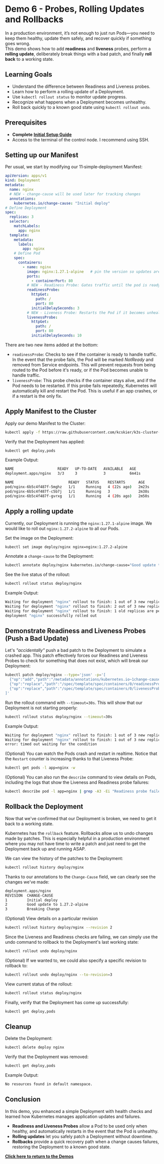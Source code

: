 # Demo 6 - Probes, Rolling Updates and Rollbacks

In a production environment, it’s not enough to just run Pods—you need to keep them healthy, update them safely, and recover quickly if something goes wrong.  
This demo shows how to add **readiness** and **liveness** probes, perform a **rolling update**, deliberately break things with a bad patch, and finally **roll back** to a working state.

## Learning Goals

- Understand the difference between Readiness and Liveness probes.  
- Learn how to perform a rolling update of a Deployment.  
- Use `kubectl rollout status` to monitor update progress.  
- Recognize what happens when a Deployment becomes unhealthy.  
- Roll back quickly to a known good state using `kubectl rollout undo`.  

## Prerequisites

- **Complete** [**Initial Setup Guide**](../00-initial-setup/initial-setup.md)
- Access to the terminal of the control node. I recommend using SSH.

## Setting up our Manifest

Per usual, we start by modifying our 11‑simple‑deployment Manifest:
```yaml
apiVersion: apps/v1
kind: Deployment
metadata:
  name: nginx
  # NEW - change-cause will be used later for tracking changes
  annotations:
    kubernetes.io/change-cause: "Initial deploy"
# Define Deployment
spec:
  replicas: 3
  selector:
    matchLabels:
      app: nginx
  template:
    metadata:
      labels:
        app: nginx
    # Define Pod
    spec:
      containers:
        - name: nginx
          image: nginx:1.27.1-alpine   # pin the version so updates are explicit.
          ports:
            - containerPort: 80
          # NEW - Readiness Probe: Gates traffic until the pod is ready
          readinessProbe:
            httpGet:
              path: /
              port: 80
            initialDelaySeconds: 3
          # NEW - Liveness Probe: Restarts the Pod if it becomes unhealthy
          livenessProbe:
            httpGet:
              path: /
              port: 80
            initialDelaySeconds: 10
```

There are two new items added at the bottom:
- `readinessProbe`: Checks to see if the container is ready to handle traffic. In the event that the probe fails, the Pod will be marked *NotReady* and removed from Service endpoints. This will prevent requests from being routed to the Pod before it's ready, or if the Pod becomes unable to handle traffic.
- `livenessProbe`: This probe checks if the container stays alive, and if the Pod needs to be restarted. If this probe fails repeatedly, Kubernetes will automatically kill and restart the Pod. This is useful if an app crashes, or if a restart is the only fix.

## Apply Manifest to the Cluster
Apply our demo Manifest to the Cluster:
```bash
kubectl apply -f https://raw.githubusercontent.com/kcskier/k3s-cluster-demo/main/manifests/demo/60-rolling_updates.yaml
```

Verify that the Deployment has applied:
```bash
kubectl get deploy,pods
```

Example Output:
```bash
NAME                    READY   UP-TO-DATE   AVAILABLE   AGE
deployment.apps/nginx   3/3     3            3           6m41s

NAME                         READY   STATUS    RESTARTS      AGE
pod/nginx-6b5c4f487f-5mghz   1/1     Running   4 (22s ago)   2m23s
pod/nginx-6b5c4f487f-c5b7j   1/1     Running   3             2m38s
pod/nginx-6b5c4f487f-gvrxg   1/1     Running   4 (20s ago)   2m50s
```

## Apply a rolling update
Currently, our Deployment is running the `nginx:1.27.1-alpine` image. We would like to roll out `nginx:1.27.2-alpine` to all our Pods.

Set the image on the Deployment:
```bash
kubectl set image deploy/nginx nginx=nginx:1.27.2-alpine
```

Annotate a `change-cause` to the Deployment:
```bash
kubectl annotate deploy/nginx kubernetes.io/change-cause="Good update to 1.27.2-alpine"
```

See the live status of the rollout:
```bash
kubectl rollout status deploy/nginx
```

Example Output:
```bash
Waiting for deployment "nginx" rollout to finish: 1 out of 3 new replicas have been updated...
Waiting for deployment "nginx" rollout to finish: 2 out of 3 new replicas have been updated...
Waiting for deployment "nginx" rollout to finish: 1 old replicas are pending termination...
deployment "nginx" successfully rolled out
```

## Demonstrate Readiness and Liveness Probes (Push a Bad Update)
Let's *"accidentally"* push a bad patch to the Deployment to simulate a crashed app. This patch effectively forces our Readiness and Liveness Probes to check for something that does not exist, which will break our Deployment:

```bash
kubectl patch deploy/nginx --type='json' -p='[
  {"op":"add","path":"/metadata/annotations/kubernetes.io~1change-cause","value":"Breaking Change"},
  {"op":"replace","path":"/spec/template/spec/containers/0/readinessProbe/httpGet/path","value":"/nope"},
  {"op":"replace","path":"/spec/template/spec/containers/0/livenessProbe/httpGet/path","value":"/nope"}
]'
```

Run the rollout command with  `--timeout=30s`. This will show that our Deployment is not starting properly:
```bash
kubectl rollout status deploy/nginx --timeout=30s
```

Example Output:
```bash
Waiting for deployment "nginx" rollout to finish: 1 out of 3 new replicas have been updated...
Waiting for deployment "nginx" rollout to finish: 1 out of 3 new replicas have been updated...
error: timed out waiting for the condition
```

(Optional) You can watch the Pods crash and restart in realtime. Notice that the `Restart` counter is increasing thanks to that Liveness Probe:
```bash
kubectl get pods -l app=nginx -w
```

(Optional) You can also run the `describe` command to view details on Pods, including the logs that show the Liveness and Readiness probe failures:
```bash
kubectl describe pod -l app=nginx | grep -A3 -Ei "Readiness probe failed|Liveness probe failed"
```

## Rollback the Deployment
Now that we've confirmed that our Deployment is broken, we need to get it back to a working state.

Kubernetes has the `rollback` feature. Rollbacks allow us to undo changes made by patches. This is especially helpful in a production environment where you may not have time to write a patch and just need to get the Deployment back up and running ASAP.

We can view the history of the patches to the Deployment:
```bash
kubectl rollout history deploy/nginx
```

Thanks to our annotations to the `Change-Cause` field, we can clearly see the changes we've made:
```bash
deployment.apps/nginx 
REVISION  CHANGE-CAUSE
1         Initial deploy
2         Good update to 1.27.2-alpine
3         Breaking Change
```

(Optional) View details on a particular revision
```bash
kubectl rollout history deploy/nginx --revision 2
```

Since the Liveness and Readiness checks are failing, we can simply use the undo command to rollback to the Deployment's last working state:
```bash
kubectl rollout undo deploy/nginx
```

(Optional) If we wanted to, we could also specify a specific revision to rollback to:
```bash
kubectl rollout undo deploy/nginx --to-revision=3
```

View current status of the rollout:
```bash
kubectl rollout status deploy/nginx
```

Finally, verify that the Deployment has come up successfully:
```bash
kubectl get deploy,pods
```

## Cleanup
Delete the Deployment:
```bash
kubectl delete deploy nginx
```

Verify that the Deployment was removed:
```bash
kubectl get deploy,pods
```

Example Output:
```bash
No resources found in default namespace.
```

## Conclusion

In this demo, you enhanced a simple Deployment with health checks and learned how Kubernetes manages application updates and failures.

- **Readiness and Liveness Probes** allow a Pod to be used only when healthy, and automatically restarts in the event that the Pod is unhealthy.
- **Rolling updates** let you safely patch a Deployment without downtime.  
- **Rollbacks** provide a quick recovery path when a change causes failures, restoring the Deployment to a known good state.

[**Click here to return to the Demos**](../README.md#demos)